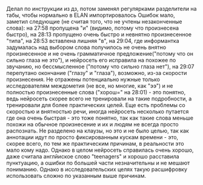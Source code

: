 Делал по инструкции из дз, потом заменял регулярками разделители на табы, чтобы нормально в ELAN импортировалось
Ошибок мало, заметил следующие (не считая того, что не учтены незаконченные слова):
на 27:58 пропущена "и" (видимо, потому что произнесена быстро),
на 28:13 пропущено очень быстро и невнятно произнесенное "типа",
на 28:53 вставлена лишняя "в", на 29:04, где информантка задумалась над выбором слова получилось не очень внятно произнесенное и не очень
грамматичное предложение("потому что он сильно глаза не это"), и нейросеть его исправила на похожее по звучанию, но бессмысленное ("потому что сильно глаза нет"),
на 29:07 перепутано окончание ("глазу" и "глаза"), возможно, из-за скорости произнесения.
Не отражены потенциально нужные только исследователям междометия (не все, но многие, как "ээ") и
не полностью произнесенные слова ("хорош=" на 28:01) - это понятно, ведь нейросеть скорее всего не тренировали на такие подробности,
а тренировали для более практических целей. Еще есть проблемы со скоростью и внятностью речи, иногда нейросеть несколько путается где она очень
быстрая - это тоже понятно, так как такие слова меньше похожи на обычное произнесение и их и людям не всегда просто распознать. Не разделено на
клаузы, но это и не было целью, так как аннотации идут по просто фиксированным кускам времени - это, скорее всего, по тем же практическим причинам,
в реальности это мало кому надо. Однако в целом нейросеть справилась очень хорошо, даже считала англйиское слово "teenagers" и хорошо расставила пунктуацию,
а ошибки по большей части незначительны и не мешают пониманию. Однако в исследовательских целях такую расшифровку использовать сложно по указанным
выше причинам.
